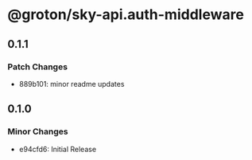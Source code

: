 # @groton/sky-api.auth-middleware

## 0.1.1

### Patch Changes

- 889b101: minor readme updates

## 0.1.0

### Minor Changes

- e94cfd6: Initial Release
